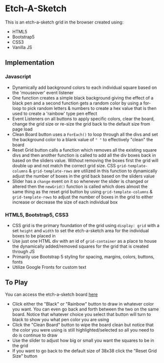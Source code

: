 # Etch-A-Sketch

This is an etch-a-sketch grid in the browser created using:

 - HTML5
 - Bootstrap5
 - CSS3
 - Vanilla JS

## Implementation

### Javascript

 - Dynamically add background colors to each individual square based on the 'mouseover' event listener
 - One function creates a simple black background giving the effect of a black pen and a second function gets a random color by using a for-loop to pick random letters & numbers to create a hex value that is then used to create a 'rainbow' type pen effect
 - Event Listeners on all buttons to apply specific colors, clear the board, change the grid size or re-size the grid back to the default size from page load
 - Clean Board button uses a `ForEach()` to loop through all the divs and set the background color to a blank value of `" "` to effectively "clean" the board
 - Reset Grid button calls a function which removes all the existing square divs and then another function is called to add all the div boxes back in based on the sliders value.  Without removing the boxes first the grid will double up and not match the correct grid size.  CSS `grid-template-columns` & `grid-template-rows` are utilized in this function to dynamically adjust the number of boxes in the grid back based on the sliders value
 - Slider has a `change` event on it so whenever the slider is changed or altered then the `newGrid()` function is called which does almost the same thing as the reset grid button by using `grid-template-columns` & `grid-template-rows` to adjust the number of boxes in the grid to either increase or decrease the size of each individual box

### HTML5, Bootstrap5, CSS3

 - CSS grid is the primary foundation of the grid using `display: grid` with a set `height` and `width` to set the etch-a-sketch area for the individual boxes to be placed in
 - Use just one HTML div with an id of `grid-container` as a place to house the dynamically added/removed squares for the grid that is created through JS
 - Primarily use Bootstrap 5 styling for spacing, margins, colors, buttons, fonts
 - Utilize Google Fronts for custom text

## To Play

You can access the etch-a-sketch board [here](https://epetela51.github.io/etch-a-sketch/)

 - Click either the "Black" or "Rainbow" button to draw in whatever color you want.  You can even go back and forth between the two on the same board.  Notice that whatever choice you select that button will turn to black to show you what pen color you are using
 - Click the "Clean Board" button to wipe the board clean but notice that the color you were using is still highlighted/selected so all you need to do is continue to draw
 - Use the slider to adjust how big or small you want the squares to be in the grid
 - If you want to go back to the default size of 38x38 click the "Reset Grid Size" button
